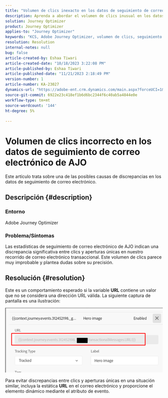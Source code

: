 ```yaml
---
title: "Volumen de clics inexacto en los datos de seguimiento de correo electrónico de AJO"
description: Aprenda a abordar el volumen de clics inusual en los datos de seguimiento de correo electrónico.
solution: Journey Optimizer
product: Journey Optimizer
applies-to: "Journey Optimizer"
keywords: "KCS, Adobe Journey Optimizer, volumen de clics, seguimiento de correo electrónico, Recorrido de correo electrónico transaccional"
resolution: Resolution
internal-notes: null
bug: false
article-created-by: Eshaa Tiwari
article-created-date: "10/18/2023 3:22:08 PM"
article-published-by: Eshaa Tiwari
article-published-date: "11/21/2023 2:18:49 PM"
version-number: 1
article-number: KA-23027
dynamics-url: "https://adobe-ent.crm.dynamics.com/main.aspx?forceUCI=1&pagetype=entityrecord&etn=knowledgearticle&id=93b72d14-ca6d-ee11-8df0-6045bd006a22"
source-git-commit: 6922e23c418ef1b6d6bc2344f6c40ab5a4844e0e
workflow-type: tm+mt
source-wordcount: '144'
ht-degree: 5%

---
```


# Volumen de clics incorrecto en los datos de seguimiento de correo electrónico de AJO


Este artículo trata sobre una de las posibles causas de discrepancias en los datos de seguimiento de correo electrónico.

## Descripción {#description}


### Entorno

Adobe Journey Optimizer

### Problema/Síntomas

Las estadísticas de seguimiento de correo electrónico de AJO indican una discrepancia significativa entre clics y aperturas únicas en nuestro recorrido de correo electrónico transaccional. Este volumen de clics parece muy improbable y plantea dudas sobre su precisión.


## Resolución {#resolution}


Este es un comportamiento esperado si la variable <b>URL</b> contiene un valor que no se considera una dirección URL válida. La siguiente captura de pantalla es una ilustración:

![](assets/4f440bc7-aa84-ee11-8179-6045bd006149.png)

Para evitar discrepancias entre clics y aperturas únicas en una situación similar, incluya la estática <b>URL</b> en el correo electrónico y proporcione el elemento dinámico mediante el atributo de evento.
